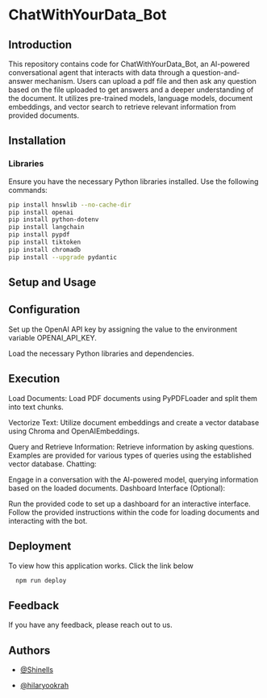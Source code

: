 
# ChatWithYourData_Bot

## Introduction
This repository contains code for ChatWithYourData_Bot, an AI-powered conversational agent that interacts with data through a question-and-answer mechanism.
Users can upload a pdf file and then ask any question based on the file uploaded to get answers and a deeper understanding of the document.
It utilizes pre-trained models, language models, document embeddings, and vector search to retrieve relevant information from provided documents.

## Installation

### Libraries
Ensure you have the necessary Python libraries installed. Use the following commands:

```bash
pip install hnswlib --no-cache-dir
pip install openai
pip install python-dotenv
pip install langchain
pip install pypdf
pip install tiktoken
pip install chromadb
pip install --upgrade pydantic
```

## Setup and Usage
## Configuration
Set up the OpenAI API key by assigning the value to the environment variable OPENAI_API_KEY.

Load the necessary Python libraries and dependencies.

## Execution

Load Documents:
Load PDF documents using PyPDFLoader and split them into text chunks.

Vectorize Text:
Utilize document embeddings and create a vector database using Chroma and OpenAIEmbeddings.

Query and Retrieve Information: Retrieve information by asking questions. Examples are provided for various types of queries using the established vector database.
Chatting:

Engage in a conversation with the AI-powered model, querying information based on the loaded documents.
Dashboard Interface (Optional):

Run the provided code to set up a dashboard for an interactive interface. Follow the provided instructions within the code for loading documents and interacting with the bot.

## Deployment

To view how this application works. Click the link below

```bash
  npm run deploy
```


## Feedback

If you have any feedback, please reach out to us.



## Authors


- [@Shinells](https://www.github.com/octokatherine)


- [@hilaryookrah](https://www.github.com/octokatherine)

